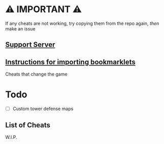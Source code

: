 # ⚠️ IMPORTANT ⚠️
If any cheats are not working, try copying them from the repo again, _then_ make an issue
## [Support Server](https://discord.gg/QerPBatcca)
## [Instructions for importing bookmarklets](tutorial/readme.md)

Cheats that change the game
# Todo
- [ ] Custom tower defense maps
## List of Cheats

W.I.P.